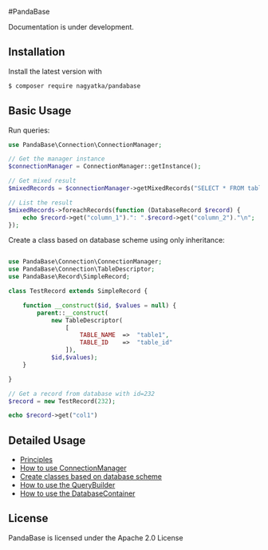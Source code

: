 #PandaBase

Documentation is under development.

## Installation
Install the latest version with

```bash
$ composer require nagyatka/pandabase
```

## Basic Usage

Run queries:

```php
use PandaBase\Connection\ConnectionManager;

// Get the manager instance
$connectionManager = ConnectionManager::getInstance();

// Get mixed result
$mixedRecords = $connectionManager->getMixedRecords("SELECT * FROM table1");

// List the result
$mixedRecords->foreachRecords(function (DatabaseRecord $record) {
    echo $record->get("column_1").": ".$record->get("column_2")."\n";
});
```

Create a class based on database scheme using only inheritance:
```php

use PandaBase\Connection\ConnectionManager;
use PandaBase\Connection\TableDescriptor;
use PandaBase\Record\SimpleRecord;

class TestRecord extends SimpleRecord {

    function __construct($id, $values = null) {
        parent::__construct(
            new TableDescriptor(
                [
                    TABLE_NAME  =>  "table1",
                    TABLE_ID    =>  "table_id"
                ]),
            $id,$values);
    }

}

// Get a record from database with id=232
$record = new TestRecord(232);

echo $record->get("col1")

```

## Detailed Usage
- [Principles](src/PandaBase/Documentation/v1.0/principles.md)
- [How to use ConnectionManager](src/PandaBase/Documentation/v1.0/init-connection.md)
- [Create classes based on database scheme](src/PandaBase/Documentation/v1.0/create-classes.md)
- [How to use the QueryBuilder](src/PandaBase/Documentation/v1.0/query-builder.md)
- [How to use the DatabaseContainer](src/PandaBase/Documentation/v1.0/database-container.md)


## License
PandaBase is licensed under the Apache 2.0 License
